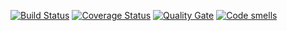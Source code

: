 [![Build Status](https://travis-ci.org/UgryumovM/TestingTwo.svg?branch=master)](https://travis-ci.org/UgryumovM/TestingTwo)
[![Coverage Status](https://coveralls.io/repos/UgryumovM/TestingOne/badge.svg?branch=master)](https://coveralls.io/github/UgryumovM/TestingOne?branch=master)
[![Quality Gate](https://sonarcloud.io/api/project_badges/measure?project=qmake-gtest&metric=alert_status)](https://sonarcloud.io/dashboard?id=UgryumovM_TestingOne)
[![Code smells](https://sonarcloud.io/api/project_badges/measure?project=qmake-gtest&metric=code_smells)](https://sonarcloud.io/dashboard?id=UgryumovM_TestingOne)